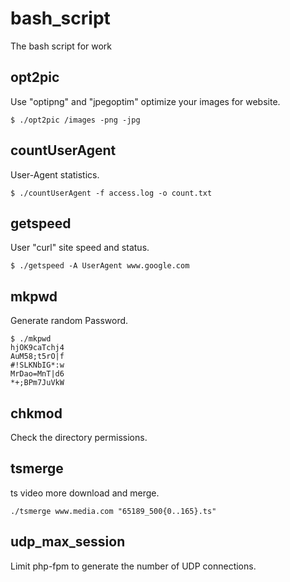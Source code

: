 # bash_script
The bash script for work

## opt2pic
Use "optipng" and "jpegoptim" optimize your images for website.
```
$ ./opt2pic /images -png -jpg
```

## countUserAgent
User-Agent statistics.
```
$ ./countUserAgent -f access.log -o count.txt
```

## getspeed
User "curl" site speed and status.
```
$ ./getspeed -A UserAgent www.google.com
```

## mkpwd
Generate random Password.
```
$ ./mkpwd
hjOK9caTchj4
AuM58;t5rO|f
#!SLKNbIG*:w
MrDao=MnT|d6
*+;BPm7JuVkW
```

## chkmod
Check the directory permissions.

## tsmerge
ts video more download and merge.
```
./tsmerge www.media.com "65189_500{0..165}.ts"
```

## udp_max_session
Limit php-fpm to generate the number of UDP connections.
